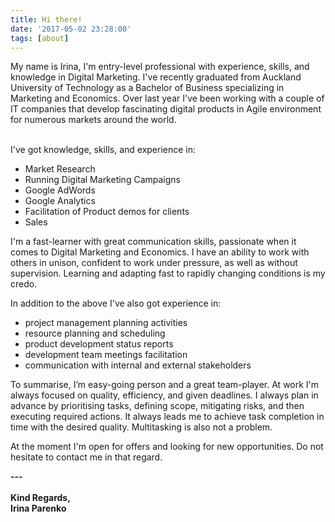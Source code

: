```yaml
---
title: Hi there!
date: '2017-05-02 23:28:00'
tags: [about]
---
```


<p>My name is Irina, I'm entry-level professional with experience, skills, and knowledge in Digital Marketing. I've recently graduated from Auckland University of Technology as a Bachelor of Business specializing in Marketing and Economics. Over last year I've been working with a couple of IT companies that develop fascinating digital products in Agile environment for numerous markets around the world. </br></br>

I've got knowledge, skills, and experience in:  
<ul><li> Market Research</li>
<li> Running Digital Marketing Campaigns</li>
<li> Google AdWords </li>
<li> Google Analytics</li>
<li> Facilitation of Product demos for clients</li>
<li> Sales</li></ul></p>

<p>I'm a fast-learner with great communication skills, passionate when it comes to Digital Marketing and Economics. I have an ability to work with others in unison, confident to work under pressure, as well as without supervision. Learning and adapting fast to rapidly changing conditions is my credo.</p>

<p> In addition to the above I've also got experience in: 
<ul><li> project management planning activities</li>
<li> resource planning and scheduling</li>
<li> product development status reports</li>
<li> development team meetings facilitation</li>
<li> communication with internal and external stakeholders</li></ul></p>

<p>To summarise, I’m easy-going person and a great team-player. At work I'm always focused on quality, efficiency, and given deadlines. I always plan in advance by prioritising tasks, defining scope, mitigating risks, and then executing required actions. It always leads me to achieve task completion in time with the desired quality. Multitasking is also not a problem.</p>

<p>At the moment I'm open for offers and looking for new opportunities. Do not hesitate to contact me in that regard.</p>


<p style="font-weight:bold"> --- </br>
<br>Kind Regards,
<br>Irina Parenko</p>